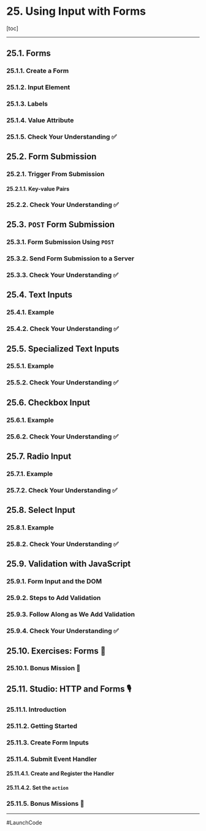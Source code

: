 # 25. Using Input with Forms

[toc]

---

## 25.1. Forms

### 25.1.1. Create a Form

### 25.1.2. Input Element

### 25.1.3. Labels

### 25.1.4. Value Attribute

### 25.1.5. Check Your Understanding :white_check_mark:

## 25.2. Form Submission

### 25.2.1. Trigger From Submission

#### 25.2.1.1. Key-value Pairs

### 25.2.2. Check Your Understanding :white_check_mark:

## 25.3. `POST` Form Submission

### 25.3.1. Form Submission Using `POST`

### 25.3.2. Send Form Submission to a Server

### 25.3.3. Check Your Understanding :white_check_mark:

## 25.4. Text Inputs

### 25.4.1. Example

### 25.4.2. Check Your Understanding :white_check_mark:

## 25.5. Specialized Text Inputs

### 25.5.1. Example

### 25.5.2. Check Your Understanding :white_check_mark:

## 25.6. Checkbox Input

### 25.6.1. Example

### 25.6.2. Check Your Understanding :white_check_mark:

## 25.7. Radio Input

### 25.7.1. Example

### 25.7.2. Check Your Understanding :white_check_mark:

## 25.8. Select Input

### 25.8.1. Example

### 25.8.2. Check Your Understanding :white_check_mark:

## 25.9. Validation with JavaScript

### 25.9.1. Form Input and the DOM

### 25.9.2. Steps to Add Validation

### 25.9.3. Follow Along as We Add Validation

### 25.9.4. Check Your Understanding :white_check_mark:

## 25.10. Exercises: Forms :runner:

### 25.10.1. Bonus Mission :rocket:

## 25.11. Studio: HTTP and Forms :studio_microphone:

### 25.11.1. Introduction

### 25.11.2. Getting Started

### 25.11.3. Create Form Inputs

### 25.11.4. Submit Event Handler

#### 25.11.4.1. Create and Register the Handler

#### 25.11.4.2. Set the `action`

### 25.11.5. Bonus Missions :rocket:



---

#LaunchCode

